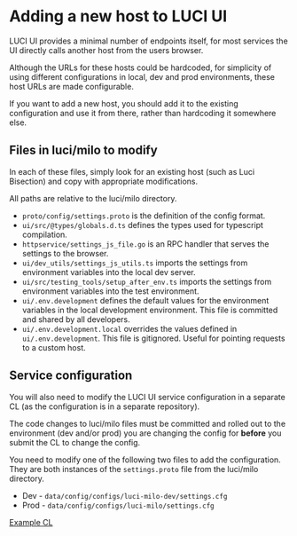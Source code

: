 # Adding a new host to LUCI UI

LUCI UI provides a minimal number of endpoints itself, for most services the UI
directly calls another host from the users browser.

Although the URLs for these hosts could be hardcoded, for simplicity of using
different configurations in local, dev and prod environments, these host URLs
are made configurable.

If you want to add a new host, you should add it to the existing configuration
and use it from there, rather than hardcoding it somewhere else.

## Files in luci/milo to modify

In each of these files, simply look for an existing host (such as Luci
Bisection) and copy with appropriate modifications.

All paths are relative to the luci/milo directory.

 * `proto/config/settings.proto` is the definition of the config format.
 * `ui/src/@types/globals.d.ts` defines the types used for typescript
    compilation.
 * `httpservice/settings_js_file.go` is an RPC handler that serves the settings
    to the browser.
 * `ui/dev_utils/settings_js_utils.ts` imports the settings from environment
    variables into the local dev server.
 * `ui/src/testing_tools/setup_after_env.ts` imports the settings from
    environment variables into the test environment.
 * `ui/.env.development` defines the default values for the environment
    variables in the local development environment. This file is committed and
    shared by all developers.
 * `ui/.env.development.local` overrides the values defined in
   `ui/.env.development`. This file is gitignored. Useful for pointing requests
    to a custom host.

## Service configuration

You will also need to modify the LUCI UI service configuration in a separate CL
(as the configuration is in a separate repository).

The code changes to luci/milo files must be committed and rolled out to the
environment (dev and/or prod) you are changing the config for **before** you
submit the CL to change the config.

You need to modify one of the following two files to add the configuration.
They are both instances of the `settings.proto` file from the luci/milo
directory.

 * Dev - `data/config/configs/luci-milo-dev/settings.cfg`
 * Prod - `data/config/configs/luci-milo/settings.cfg`

[Example CL](https://chrome-internal-review.googlesource.com/c/infradata/config/+/6909955/2/configs/luci-milo/settings.cfg)
